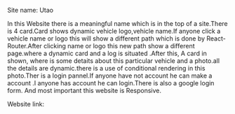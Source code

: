 Site name: Utao


In this Website there is a meaningful name which is in the top of a site.There is 4 card.Card shows dynamic vehicle logo,vehicle name.If anyone click a vehicle name or logo this will show a different path which is done by React-Router.After clicking name or logo this new path show a different page.where a dynamic card and a log is situated .After this, A card in shown, where is some detaits about this particular vehicle and a photo.all the details are dynamic.there is a use of conditional rendering in this photo.Ther is a login pannel.If anyone have not account he can make a account .I anyone has account he can login.There is also a google login form. And most important this website is Responsive.


Website link:
